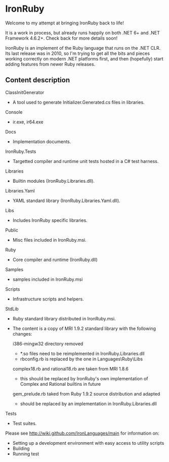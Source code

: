 # IronRuby

Welcome to my attempt at bringing IronRuby back to life! 

It is a work in process, but already runs happily on both .NET 6+ and .NET Framework 4.6.2+. Check back for more details soon!

IronRuby is an implement of the Ruby language that runs on the .NET CLR. Its last release was in 2010, so I'm trying to get all the bits and pieces working correctly on modern .NET platforms first, and then (hopefully) start adding features from newer Ruby releases.


Content description
-------------------

ClassInitGenerator
  - A tool used to generate Initializer.Generated.cs files in libraries.

Console
  - ir.exe, ir64.exe

Docs
  - Implementation documents.

IronRuby.Tests
  - Targetted compiler and runtime unit tests hosted in a C# test harness.

Libraries
  - Builtin modules (IronRuby.Libraries.dll).

Libraries.Yaml
  - YAML standard library (IronRuby.Libraries.Yaml.dll).

Libs 
  - Includes IronRuby specific libraries.

Public
  - Misc files included in IronRuby.msi.

Ruby
  - Core compiler and runtime (IronRuby.dll)

Samples
  - samples included in IronRuby.msi

Scripts
  - Infrastructure scripts and helpers.

StdLib
  - Ruby standard library distributed in IronRuby.msi.
  - The content is a copy of MRI 1.9.2 standard library with the following changes:

    i386-mingw32 directory removed
      - *.so files need to be reimplemented in IronRuby.Libraries.dll
      - rbconfig.rb is replaced by the one in Languages\Ruby\Libs

    complex18.rb and rational18.rb are taken from MRI 1.8.6 
      - this should be replaced by IronRuby's own implementation of Complex and Rational builtins in future 

    gem_prelude.rb taked from Ruby 1.9.2 source distribution and adapted
      - should be replaced by an implementation in IronRuby.Libraries.dll

Tests 
  - Test suites.

 
Please see http://wiki.github.com/IronLanguages/main for information on:
- Setting up a development environment with easy access to utility scripts
- Building
- Running test

